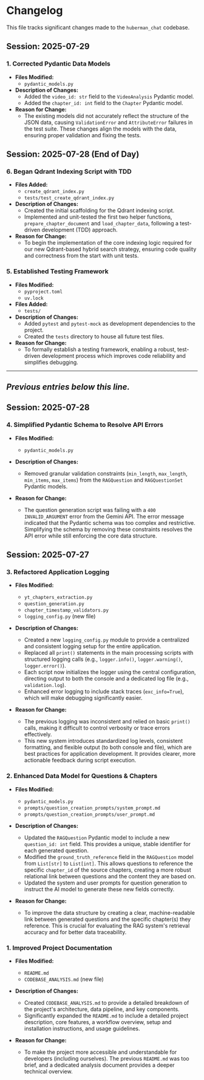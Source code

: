# Changelog

This file tracks significant changes made to the `huberman_chat` codebase.

## Session: 2025-07-29

### 1. Corrected Pydantic Data Models

-   **Files Modified:**
    -   `pydantic_models.py`
-   **Description of Changes:**
    -   Added the `video_id: str` field to the `VideoAnalysis` Pydantic model.
    -   Added the `chapter_id: int` field to the `Chapter` Pydantic model.
-   **Reason for Change:**
    -   The existing models did not accurately reflect the structure of the JSON data, causing `ValidationError` and `AttributeError` failures in the test suite. These changes align the models with the data, ensuring proper validation and fixing the tests.

## Session: 2025-07-28 (End of Day)

### 6. Began Qdrant Indexing Script with TDD

-   **Files Added:**
    -   `create_qdrant_index.py`
    -   `tests/test_create_qdrant_index.py`
-   **Description of Changes:**
    -   Created the initial scaffolding for the Qdrant indexing script.
    -   Implemented and unit-tested the first two helper functions, `prepare_chapter_document` and `load_chapter_data`, following a test-driven development (TDD) approach.
-   **Reason for Change:**
    -   To begin the implementation of the core indexing logic required for our new Qdrant-based hybrid search strategy, ensuring code quality and correctness from the start with unit tests.

### 5. Established Testing Framework

-   **Files Modified:**
    -   `pyproject.toml`
    -   `uv.lock`
-   **Files Added:**
    -   `tests/`
-   **Description of Changes:**
    -   Added `pytest` and `pytest-mock` as development dependencies to the project.
    -   Created the `tests` directory to house all future test files.
-   **Reason for Change:**
    -   To formally establish a testing framework, enabling a robust, test-driven development process which improves code reliability and simplifies debugging.

---
*Previous entries below this line.*
---

## Session: 2025-07-28

### 4. Simplified Pydantic Schema to Resolve API Errors

-   **Files Modified:**
    -   `pydantic_models.py`

-   **Description of Changes:**
    -   Removed granular validation constraints (`min_length`, `max_length`, `min_items`, `max_items`) from the `RAGQuestion` and `RAGQuestionSet` Pydantic models.

-   **Reason for Change:**
    -   The question generation script was failing with a `400 INVALID_ARGUMENT` error from the Gemini API. The error message indicated that the Pydantic schema was too complex and restrictive. Simplifying the schema by removing these constraints resolves the API error while still enforcing the core data structure.

## Session: 2025-07-27

### 3. Refactored Application Logging

-   **Files Modified:**
    -   `yt_chapters_extraction.py`
    -   `question_generation.py`
    -   `chapter_timestamp_validators.py`
    -   `logging_config.py` (new file)

-   **Description of Changes:**
    -   Created a new `logging_config.py` module to provide a centralized and consistent logging setup for the entire application.
    -   Replaced all `print()` statements in the main processing scripts with structured logging calls (e.g., `logger.info()`, `logger.warning()`, `logger.error()`).
    -   Each script now initializes the logger using the central configuration, directing output to both the console and a dedicated log file (e.g., `validation.log`).
    -   Enhanced error logging to include stack traces (`exc_info=True`), which will make debugging significantly easier.

-   **Reason for Change:**
    -   The previous logging was inconsistent and relied on basic `print()` calls, making it difficult to control verbosity or trace errors effectively.
    -   This new system introduces standardized log levels, consistent formatting, and flexible output (to both console and file), which are best practices for application development. It provides clearer, more actionable feedback during script execution.

### 2. Enhanced Data Model for Questions & Chapters

-   **Files Modified:**
    -   `pydantic_models.py`
    -   `prompts/question_creation_prompts/system_prompt.md`
    -   `prompts/question_creation_prompts/user_prompt.md`

-   **Description of Changes:**
    -   Updated the `RAGQuestion` Pydantic model to include a new `question_id: int` field. This provides a unique, stable identifier for each generated question.
    -   Modified the `ground_truth_reference` field in the `RAGQuestion` model from `List[str]` to `List[int]`. This allows questions to reference the specific `chapter_id` of the source chapters, creating a more robust relational link between questions and the content they are based on.
    -   Updated the system and user prompts for question generation to instruct the AI model to generate these new fields correctly.

-   **Reason for Change:**
    -   To improve the data structure by creating a clear, machine-readable link between generated questions and the specific chapter(s) they reference. This is crucial for evaluating the RAG system's retrieval accuracy and for better data traceability.

### 1. Improved Project Documentation

-   **Files Modified:**
    -   `README.md`
    -   `CODEBASE_ANALYSIS.md` (new file)

-   **Description of Changes:**
    -   Created `CODEBASE_ANALYSIS.md` to provide a detailed breakdown of the project's architecture, data pipeline, and key components.
    -   Significantly expanded the `README.md` to include a detailed project description, core features, a workflow overview, setup and installation instructions, and usage guidelines.

-   **Reason for Change:**
    -   To make the project more accessible and understandable for developers (including ourselves). The previous `README.md` was too brief, and a dedicated analysis document provides a deeper technical overview.